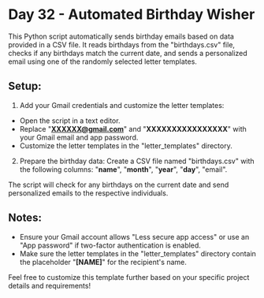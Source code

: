 # Day 32 - Automated Birthday Wisher

This Python script automatically sends birthday emails based on data provided in a CSV file. It reads birthdays from the "birthdays.csv" file, checks if any birthdays match the current date, and sends a personalized email using one of the randomly selected letter templates.

## Setup:

1. Add your Gmail credentials and customize the letter templates:
- Open the script in a text editor.
- Replace "**XXXXXX@gmail.com**" and "**XXXXXXXXXXXXXXXX**" with your Gmail email and app password.
- Customize the letter templates in the "letter_templates" directory.
2. Prepare the birthday data:
Create a CSV file named "birthdays.csv" with the following columns: "**name**", "**month**", "**year**", "**day**", "email".

The script will check for any birthdays on the current date and send personalized emails to the respective individuals.

## Notes:

- Ensure your Gmail account allows "Less secure app access" or use an "App password" if two-factor authentication is enabled.
- Make sure the letter templates in the "letter_templates" directory contain the placeholder "**[NAME]**" for the recipient's name.

Feel free to customize this template further based on your specific project details and requirements!